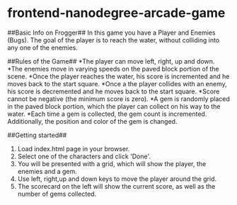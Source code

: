 frontend-nanodegree-arcade-game
===============================

##Basic Info on Frogger##
In this game you have a Player and Enemies (Bugs). The goal of the player is to reach the water, without colliding into any one of the enemies.

##Rules of the Game##
*The player can move left, right, up and down.
*The enemies move in varying speeds on the paved block portion of the scene.
*Once the player reaches the water, his score is incremented and he moves back to the start square.
*Once a the player collides with an enemy, his score is decremented and he moves back to the start square.
*Score cannot be negative (the minimum score is zero).
*A gem is randomly placed in the paved block portion, which the player can collect on his way to the water.
*Each time a gem is collected, the gem count is incremented. Additionally, the position and color of the gem is changed.

##Getting started##
1. Load index.html page in your browser.
2. Select one of the characters and click 'Done'.
3. You will be presented with a grid, which will show the player, the enemies and a gem.
4. Use left, right,up and down keys to move the player around the grid.
5. The scorecard on the left will show the current score, as well as the number of gems collected.
